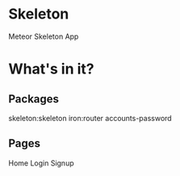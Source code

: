 # Skeleton
Meteor Skeleton App

# What's in it?

## Packages

skeleton:skeleton
iron:router
accounts-password

## Pages

Home
Login
Signup

